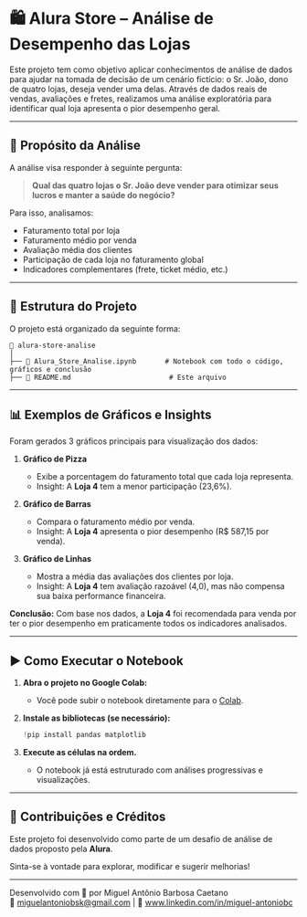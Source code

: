 # 🛍️ Alura Store – Análise de Desempenho das Lojas

Este projeto tem como objetivo aplicar conhecimentos de análise de dados para ajudar na tomada de decisão de um cenário fictício: o Sr. João, dono de quatro lojas, deseja vender uma delas. Através de dados reais de vendas, avaliações e fretes, realizamos uma análise exploratória para identificar qual loja apresenta o pior desempenho geral.

---

## 🎯 Propósito da Análise

A análise visa responder à seguinte pergunta:

> **Qual das quatro lojas o Sr. João deve vender para otimizar seus lucros e manter a saúde do negócio?**

Para isso, analisamos:

- Faturamento total por loja  
- Faturamento médio por venda  
- Avaliação média dos clientes  
- Participação de cada loja no faturamento global  
- Indicadores complementares (frete, ticket médio, etc.)

---

## 📁 Estrutura do Projeto

O projeto está organizado da seguinte forma:

```
📂 alura-store-analise
│
├── 📘 Alura_Store_Analise.ipynb       # Notebook com todo o código, gráficos e conclusão
├── 📄 README.md                        # Este arquivo
```

---

## 📊 Exemplos de Gráficos e Insights

Foram gerados 3 gráficos principais para visualização dos dados:

1. **Gráfico de Pizza**  
   - Exibe a porcentagem do faturamento total que cada loja representa.  
   - Insight: A **Loja 4** tem a menor participação (23,6%).

2. **Gráfico de Barras**  
   - Compara o faturamento médio por venda.  
   - Insight: A **Loja 4** apresenta o pior desempenho (R\$ 587,15 por venda).

3. **Gráfico de Linhas**  
   - Mostra a média das avaliações dos clientes por loja.  
   - Insight: A **Loja 4** tem avaliação razoável (4,0), mas não compensa sua baixa performance financeira.

**Conclusão:** Com base nos dados, a **Loja 4** foi recomendada para venda por ter o pior desempenho em praticamente todos os indicadores analisados.

---

## ▶️ Como Executar o Notebook

1. **Abra o projeto no Google Colab:**
   - Você pode subir o notebook diretamente para o [Colab](https://colab.research.google.com/).

2. **Instale as bibliotecas (se necessário):**
   ```python
   !pip install pandas matplotlib
   ```

3. **Execute as células na ordem.**
   - O notebook já está estruturado com análises progressivas e visualizações.

---

## 🤝 Contribuições e Créditos

Este projeto foi desenvolvido como parte de um desafio de análise de dados proposto pela **Alura**.

Sinta-se à vontade para explorar, modificar e sugerir melhorias!

---

Desenvolvido com 🧠 por Miguel Antônio Barbosa Caetano  
📧 miguelantoniobsk@gmail.com | 💼 www.linkedin.com/in/miguel-antoniobc



